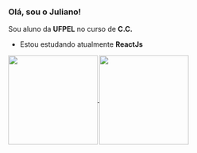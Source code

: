 ### Olá, sou o Juliano! <br/>

Sou aluno da <b>UFPEL</b> no curso de <b>C.C.</b> 

<ul>
  <li/>Estou estudando atualmente <b>ReactJs 
</ul>
  
<a href="https://github.com/Juliano-hub">
  <img height="180em" align="center" src="https://github-readme-stats.vercel.app/api?username=Juliano-hub&show_icons=true&theme=tokyonight&include_all_commits=true&count_private=true"/>
</a>
<a href="https://github.com/Juliano-hub">
  <img height="180em" align="center" src="https://github-readme-stats.vercel.app/api/top-langs/?username=Juliano-hub&layout=compact&theme=tokyonight" />
</a>

<!--
**Juliano-hub/Juliano-hub** is a ✨ _special_ ✨ repository because its `README.md` (this file) appears on your GitHub profile.

Here are some ideas to get you started:

- 🔭 I’m currently working on ...
- 🌱 I’m currently learning ...
- 👯 I’m looking to collaborate on ...
- 🤔 I’m looking for help with ...
- 💬 Ask me about ...
- 📫 How to reach me: ...
- 😄 Pronouns: ...
- ⚡ Fun fact: ...
-->
